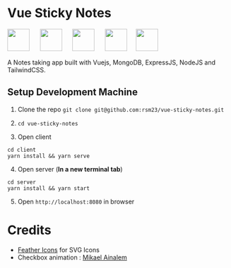 # Vue Sticky Notes
<img src="https://encrypted-tbn0.gstatic.com/images?q=tbn:ANd9GcSOOiKh1Xk5RDZFKPkVXYfi8U-t2cuotiAOR7G_7w_HWXfV02TMnd9wnVM" height="50" /> &nbsp;&nbsp;&nbsp;&nbsp;&nbsp;<img src="https://i.cloudup.com/zfY6lL7eFa-3000x3000.png" height="50" /> &nbsp;&nbsp;&nbsp;&nbsp;&nbsp;<img src="https://vuejs.org/images/logo.png" height="50" />  &nbsp;&nbsp;&nbsp;&nbsp;&nbsp;<img src="https://upload.wikimedia.org/wikipedia/commons/7/7e/Node.js_logo_2015.svg" height="50" />&nbsp;&nbsp;&nbsp;&nbsp;&nbsp;<img height="50" src="https://tailwindcss.com/img/tailwind.svg">

A Notes taking app built with Vuejs, MongoDB, ExpressJS, NodeJS and TailwindCSS. 
## Setup Development Machine
1. Clone the repo `git clone git@github.com:rsm23/vue-sticky-notes.git`

2. `cd vue-sticky-notes`

3. Open client
```
cd client
yarn install && yarn serve
```

4. Open server (**In a new terminal tab**)
```
cd server
yarn install && yarn start
```

5. Open `http://localhost:8080` in browser

# Credits
* [Feather Icons](https://feathericons.com/) for SVG Icons
* Checkbox animation : [Mikael Ainalem](https://codepen.io/ainalem/details/ejzExg/)